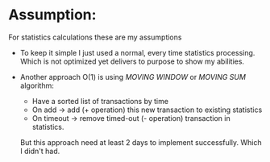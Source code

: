 # Assumption:
For statistics calculations these are my assumptions
  + To keep it simple I just used a normal, every time statistics processing. Which is not optimized yet delivers to purpose to show my abilities.
  + Another approach O(1) is using *MOVING WINDOW* or *MOVING SUM* algorithm:
    - Have a sorted list of transactions by time
    - On add → add (+ operation) this new transaction to existing statistics
    - On timeout → remove timed-out (- operation) transaction in statistics.
    
    But this approach need at least 2 days to implement successfully. Which I didn't had.

